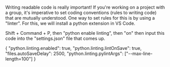 Writing readable code is really important! If you're working on a project with a group, it's imperative to set coding conventions (rules to writing code) that are mutually understood. One way to set rules for this is by using a "linter". For this, we will install a python extension in VS Code.

Shift + Command + P, then "python enable linting", then "on" then input this code into the "settings.json" file that comes up.

{
    "python.linting.enabled": true,
    "python.linting.lintOnSave": true,
    "files.autoSaveDelay": 2500,
    "python.linting.pylintArgs": ["--max-line-length=100"]
}
